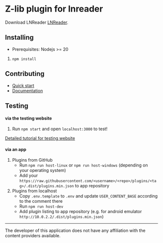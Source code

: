 # Z-lib plugin for lnreader

Download LNReader
[LNReader](https://github.com/LNReader/lnreader).

## Installing

- Prerequisites: Nodejs >= 20

1. `npm install`

## Contributing

- [Quick start](./docs/quickstart.md)
- [Documentation](./docs/docs.md)

## Testing

#### via the testing website

1. Run `npm start` and open `localhost:3000` to test!

[Detailed tutorial for testing website](./docs/website-tutorial.md)

#### via an app

1. Plugins from GitHub
    * Run `npm run host-linux` or `npm run host-windows` (depending on your operating system)
    * Add your `https://raw.githubusercontent.com/<username>/<repo>/plugins/<tag>/.dist/plugins.min.json` to app repository
2. Plugins from localhost
    * Copy `.env.template` to `.env` and update `USER_CONTENT_BASE` according to the comment there
    * Run `npm run host-dev`
    * Add plugin listing to app repository (e.g. for android emulator `http://10.0.2.2/.dist/plugins.min.json`)

---

The developer of this application does not have any affiliation with the content providers available.
